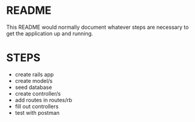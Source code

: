 # README

This README would normally document whatever steps are necessary to get the
application up and running.

# STEPS
- create rails app
- create model/s
- seed database
- create controller/s
- add routes in routes/rb
- fill out controllers
- test with postman